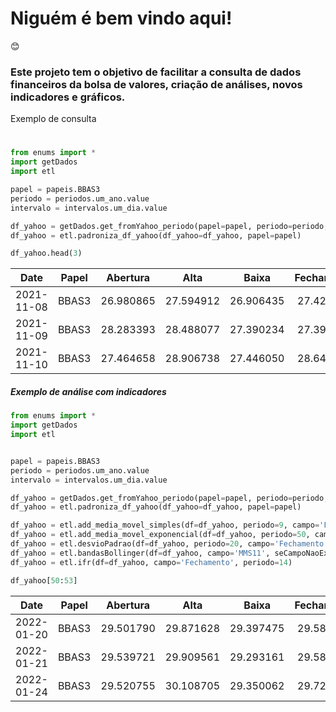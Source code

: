 # Niguém é bem vindo aqui!
😊


### Este projeto tem o objetivo de facilitar a consulta de dados financeiros da bolsa de valores, criação de análises, novos indicadores e gráficos.


Exemplo de consulta
#
```python
from enums import *
import getDados
import etl

papel = papeis.BBAS3
periodo = periodos.um_ano.value
intervalo = intervalos.um_dia.value

df_yahoo = getDados.get_fromYahoo_periodo(papel=papel, periodo=periodo, intervalo=intervalo)
df_yahoo = etl.padroniza_df_yahoo(df_yahoo=df_yahoo, papel=papel)

df_yahoo.head(3)
```

|    Date    | Papel |  Abertura |    Alta   |   Baixa   | Fechamento |  Volume  |
|:----------:|:-----:|:---------:|:---------:|:---------:|:----------:|:--------:|
| 2021-11-08 | BBAS3 | 26.980865 | 27.594912 | 26.906435 |  27.427444 |  7979400 |
| 2021-11-09 | BBAS3 | 28.283393 | 28.488077 | 27.390234 |  27.390234 | 20778600 |
| 2021-11-10 | BBAS3 | 27.464658 | 28.906738 | 27.446050 |  28.646235 | 20395200 |

##### Exemplo de análise com indicadores

```python
from enums import *
import getDados
import etl


papel = papeis.BBAS3
periodo = periodos.um_ano.value
intervalo = intervalos.um_dia.value

df_yahoo = getDados.get_fromYahoo_periodo(papel=papel, periodo=periodo, intervalo=intervalo)
df_yahoo = etl.padroniza_df_yahoo(df_yahoo=df_yahoo, papel=papel)

df_yahoo = etl.add_media_movel_simples(df=df_yahoo, periodo=9, campo='Fechamento')
df_yahoo = etl.add_media_movel_exponencial(df=df_yahoo, periodo=50, campo='Fechamento')
df_yahoo = etl.desvioPadrao(df=df_yahoo, periodo=20, campo='Fechamento')
df_yahoo = etl.bandasBollinger(df=df_yahoo, campo='MMS11', seCampoNaoExiste=True)
df_yahoo = etl.ifr(df=df_yahoo, campo='Fechamento', periodo=14)

df_yahoo[50:53]
```

|    Date    | Papel |  Abertura |    Alta   |   Baixa   | Fechamento |  Volume  |      MMS9 |     MME50 | DesvioPadrao | BandaSuperior | BandaInferior |       IFR |
|:----------:|:-----:|:---------:|:---------:|:---------:|:----------:|:--------:|----------:|----------:|-------------:|--------------:|--------------:|----------:|
| 2022-01-20 | BBAS3 | 29.501790 | 29.871628 | 29.397475 |  29.587137 | 11361000 | 28.484997 | 28.477371 |     0.816811 |     29.873303 |     26.606061 | 66.939661 |
| 2022-01-21 | BBAS3 | 29.539721 | 29.909561 | 29.293161 |  29.587137 | 14360700 | 28.739985 | 28.527102 |     0.899354 |     30.262535 |     26.665119 | 66.939661 |
| 2022-01-24 | BBAS3 | 29.520755 | 30.108705 | 29.350062 |  29.729383 | 15750300 | 28.998135 | 28.580680 |     0.976760 |     30.651838 |     26.744797 | 68.248447 |